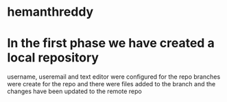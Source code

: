 # hemanthreddy
# In the first phase we have created a local repository 
username, useremail and text editor were configured for the repo
branches were create for the repo and there were files added to the branch and the changes have been updated to the remote repo

